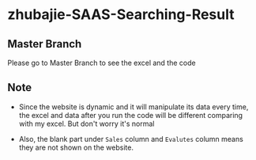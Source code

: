 # zhubajie-SAAS-Searching-Result
## Master Branch

Please go to Master Branch to see the excel and the code

## Note

 - Since the website is dynamic and it will manipulate its data every time, the excel and data after you run the code will be different comparing with my excel. But don't worry it's normal
 * Also, the blank part under `Sales` column and `Evalutes` column means they are not shown on the website.

